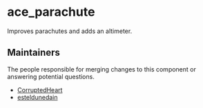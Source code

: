ace_parachute
===========

Improves parachutes and adds an altimeter.


## Maintainers

The people responsible for merging changes to this component or answering potential questions.

- [CorruptedHeart](https://github.com/CorruptedHeart)
- [esteldunedain](https://github.com/esteldunedain)
